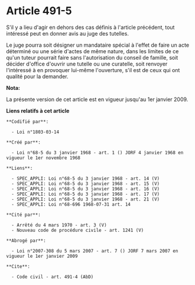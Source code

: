 # Article 491-5

S'il y a lieu d'agir en dehors des cas définis à l'article précédent, tout intéressé peut en donner avis au juge des
tutelles.

Le juge pourra soit désigner un mandataire spécial à l'effet de faire un acte déterminé ou une série d'actes de même nature,
dans les limites de ce qu'un tuteur pourrait faire sans l'autorisation du conseil de famille, soit décider d'office d'ouvrir
une tutelle ou une curatelle, soit renvoyer l'intéressé à en provoquer lui-même l'ouverture, s'il est de ceux qui ont qualité
pour la demander.

**Nota:**

La présente version de cet article est en vigueur jusqu'au 1er janvier 2009.

**Liens relatifs à cet article**

	**Codifié par**:

	  - Loi n°1803-03-14

	**Créé par**:

	  - Loi n°68-5 du 3 janvier 1968 - art. 1 () JORF 4 janvier 1968 en vigueur le 1er novembre 1968

	**Liens**:

	  - SPEC_APPLI: Loi n°68-5 du 3 janvier 1968 - art. 14 (V)
	  - SPEC_APPLI: Loi n°68-5 du 3 janvier 1968 - art. 15 (V)
	  - SPEC_APPLI: Loi n°68-5 du 3 janvier 1968 - art. 16 (V)
	  - SPEC_APPLI: Loi n°68-5 du 3 janvier 1968 - art. 17 (V)
	  - SPEC_APPLI: Loi n°68-5 du 3 janvier 1968 - art. 21 (V)
	  - SPEC_APPLI: Loi n°68-696 1968-07-31 art. 14

	**Cité par**:

	  - Arrêté du 4 mars 1970 - art. 3 (V)
	  - Nouveau code de procédure civile - art. 1241 (V)

	**Abrogé par**:

	  - Loi n°2007-308 du 5 mars 2007 - art. 7 () JORF 7 mars 2007 en vigueur le 1er janvier 2009

	**Cite**:

	  - Code civil - art. 491-4 (AbD)
